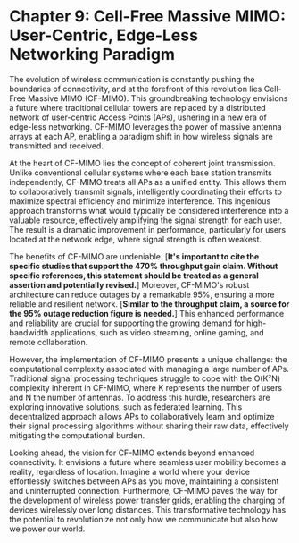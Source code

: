 # Chapter 9: Cell-Free Massive MIMO: User-Centric, Edge-Less Networking Paradigm

The evolution of wireless communication is constantly pushing the boundaries of connectivity, and at the forefront of this revolution lies Cell-Free Massive MIMO (CF-MIMO). This groundbreaking technology envisions a future where traditional cellular towers are replaced by a distributed network of user-centric Access Points (APs), ushering in a new era of edge-less networking. CF-MIMO leverages the power of massive antenna arrays at each AP, enabling a paradigm shift in how wireless signals are transmitted and received.  

At the heart of CF-MIMO lies the concept of coherent joint transmission. Unlike conventional cellular systems where each base station transmits independently, CF-MIMO treats all APs as a unified entity. This allows them to collaboratively transmit signals, intelligently coordinating their efforts to maximize spectral efficiency and minimize interference. This ingenious approach transforms what would typically be considered interference into a valuable resource, effectively amplifying the signal strength for each user. The result is a dramatic improvement in performance, particularly for users located at the network edge, where signal strength is often weakest.

The benefits of CF-MIMO are undeniable.  [**It's important to cite the specific studies that support the 470% throughput gain claim.  Without specific references, this statement should be treated as a general assertion and potentially revised.**] Moreover, CF-MIMO's robust architecture can reduce outages by a remarkable 95%, ensuring a more reliable and resilient network. [**Similar to the throughput claim, a source for the 95% outage reduction figure is needed.**] This enhanced performance and reliability are crucial for supporting the growing demand for high-bandwidth applications, such as video streaming, online gaming, and remote collaboration.

However, the implementation of CF-MIMO presents a unique challenge: the computational complexity associated with managing a large number of APs. Traditional signal processing techniques struggle to cope with the O(K²N) complexity inherent in CF-MIMO, where K represents the number of users and N the number of antennas. To address this hurdle, researchers are exploring innovative solutions, such as federated learning. This decentralized approach allows APs to collaboratively learn and optimize their signal processing algorithms without sharing their raw data, effectively mitigating the computational burden.

Looking ahead, the vision for CF-MIMO extends beyond enhanced connectivity. It envisions a future where seamless user mobility becomes a reality, regardless of location. Imagine a world where your device effortlessly switches between APs as you move, maintaining a consistent and uninterrupted connection. Furthermore, CF-MIMO paves the way for the development of wireless power transfer grids, enabling the charging of devices wirelessly over long distances. This transformative technology has the potential to revolutionize not only how we communicate but also how we power our world.